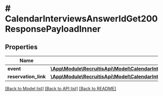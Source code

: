 # # CalendarInterviewsAnswerIdGet200ResponsePayloadInner

## Properties

Name | Type | Description | Notes
------------ | ------------- | ------------- | -------------
**event** | [**\App\Module\RecruitisApi\Model\CalendarInterviewsAnswerIdGet200ResponsePayloadInnerEvent**](CalendarInterviewsAnswerIdGet200ResponsePayloadInnerEvent.md) |  | [optional]
**reservation_link** | [**\App\Module\RecruitisApi\Model\CalendarInterviewsAnswerIdGet200ResponsePayloadInnerReservationLink**](CalendarInterviewsAnswerIdGet200ResponsePayloadInnerReservationLink.md) |  | [optional]

[[Back to Model list]](../../README.md#models) [[Back to API list]](../../README.md#endpoints) [[Back to README]](../../README.md)
